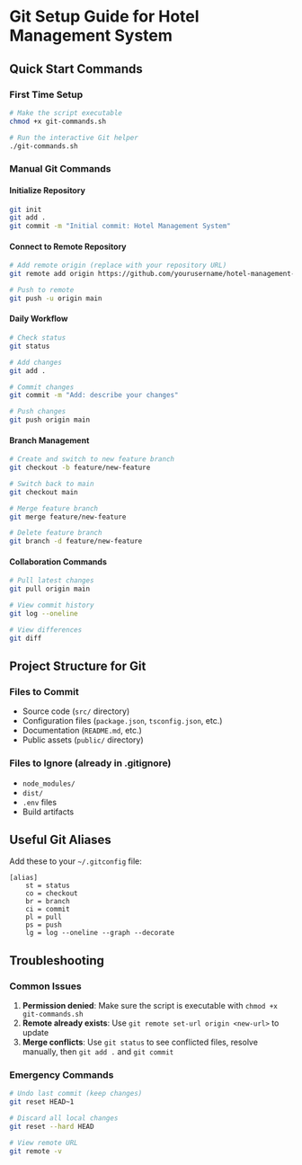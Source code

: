 
# Git Setup Guide for Hotel Management System

## Quick Start Commands

### First Time Setup
```bash
# Make the script executable
chmod +x git-commands.sh

# Run the interactive Git helper
./git-commands.sh
```

### Manual Git Commands

#### Initialize Repository
```bash
git init
git add .
git commit -m "Initial commit: Hotel Management System"
```

#### Connect to Remote Repository
```bash
# Add remote origin (replace with your repository URL)
git remote add origin https://github.com/yourusername/hotel-management-system.git

# Push to remote
git push -u origin main
```

#### Daily Workflow
```bash
# Check status
git status

# Add changes
git add .

# Commit changes
git commit -m "Add: describe your changes"

# Push changes
git push origin main
```

#### Branch Management
```bash
# Create and switch to new feature branch
git checkout -b feature/new-feature

# Switch back to main
git checkout main

# Merge feature branch
git merge feature/new-feature

# Delete feature branch
git branch -d feature/new-feature
```

#### Collaboration Commands
```bash
# Pull latest changes
git pull origin main

# View commit history
git log --oneline

# View differences
git diff
```

## Project Structure for Git

### Files to Commit
- Source code (`src/` directory)
- Configuration files (`package.json`, `tsconfig.json`, etc.)
- Documentation (`README.md`, etc.)
- Public assets (`public/` directory)

### Files to Ignore (already in .gitignore)
- `node_modules/`
- `dist/`
- `.env` files
- Build artifacts

## Useful Git Aliases

Add these to your `~/.gitconfig` file:
```
[alias]
    st = status
    co = checkout
    br = branch
    ci = commit
    pl = pull
    ps = push
    lg = log --oneline --graph --decorate
```

## Troubleshooting

### Common Issues
1. **Permission denied**: Make sure the script is executable with `chmod +x git-commands.sh`
2. **Remote already exists**: Use `git remote set-url origin <new-url>` to update
3. **Merge conflicts**: Use `git status` to see conflicted files, resolve manually, then `git add .` and `git commit`

### Emergency Commands
```bash
# Undo last commit (keep changes)
git reset HEAD~1

# Discard all local changes
git reset --hard HEAD

# View remote URL
git remote -v
```

